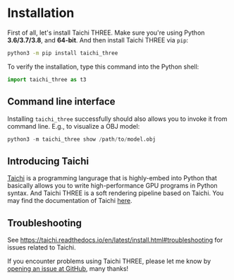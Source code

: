 # Installation

First of all, let's install Taichi THREE. Make sure you're using Python **3.6/3.7/3.8**, and **64-bit**. And then install Taichi THREE via `pip`:

```bash
python3 -m pip install taichi_three
```

To verify the installation, type this command into the Python shell:

```py
import taichi_three as t3
```

## Command line interface

Installing ``taichi_three`` successfully should also allows you to invoke it from command line. 
E.g., to visualize a OBJ model:

```py
python3 -m taichi_three show /path/to/model.obj
```

## Introducing Taichi

[Taichi](https://github.com/taichi-dev/taichi) is a programming langurage that is highly-embed into Python that basically allows you to write high-performance GPU programs in Python syntax.
And Taichi THREE is a soft rendering pipeline based on Taichi.
You may find the documentation of Taichi [here](https://taichi.rtfd.io).

## Troubleshooting

See https://taichi.readthedocs.io/en/latest/install.html#troubleshooting for issues related to Taichi.

If you encounter problems using Taichi THREE, please let me know by [opening an issue at GitHub](https://github.com/taichi-dev/taichi_three/issues/new), many thanks!